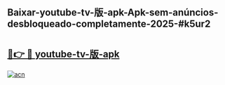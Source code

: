 ## Baixar-youtube-tv-版-apk-Apk-sem-anúncios-desbloqueado-completamente-2025-#k5ur2

# <h2><a href="https://ainizakaria.my?title=youtube-tv-版-apk&ref=22M">🔗👉 🔴 youtube-tv-版-apk</a></h2>

[![acn](https://github.com/user-attachments/assets/0f9c940e-d8b0-45ae-aac7-cd30a18b3e1c)](https://ainizakaria.my?title=youtube-tv-版-apk&ref=22M)

